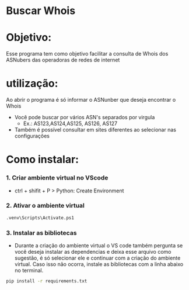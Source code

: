 # Buscar Whois
 
# Objetivo:
 Esse programa tem como objetivo facilitar a consulta de Whois dos ASNubers das operadoras de redes de internet

# utilização:
 Ao abrir o programa é só informar o ASNunber que deseja encontrar o Whois
 * Você pode buscar por vários ASN's separados por virgula
    * Ex.: AS123,AS124,AS125, AS126, AS127
 * Também é possível consultar em sites diferentes ao selecionar nas configurações

 

# Como instalar:

 ### 1. Criar ambiente virtual no VScode
 * ctrl + shifit + P > Python: Create Environment

 ### 2. Ativar o ambiente virtual
 ```bash
 .venv\Scripts\Activate.ps1
 ```

 ### 3. Instalar as bibliotecas
 * Durante a criação do ambiente virtual o VS code também pergunta se você deseja instalar as dependencias e deixa esse arquivo como sugestão, é só selecionar ele e continuar com a criação do ambiente virtual. Caso isso não ocorra, instale as bibliotecas com a linha abaixo no terminal.
 ```bash
 pip install -r requirements.txt
 ```
